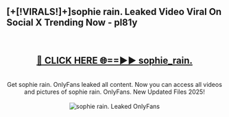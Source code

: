 <h2>[+[!VIRALS!]+]sophie rain. Leaked Video Viral On Social X Trending Now - pl81y</h2>
<br>
<div align="center">
<h2><a href="https://libra.edu.pl?sophie_rain." rel="nofollow">🔴 CLICK HERE 🌐==►► sophie_rain.</a></h2>
<br>
Get sophie rain. OnlyFans leaked all content. Now you can access all videos and pictures of sophie rain. OnlyFans. New Updated Files 2025!
<br>
<br>
<a href="https://libra.edu.pl?sophie_rain." rel="nofollow" data-target="animated-image.originalLink"><img src="https://i.ibb.co.com/WyWwxjT/player-gif2.gif" alt="sophie rain. Leaked OnlyFans" style="max-width: 100%; display: inline-block;" data-target="animated-image.originalImage"></a>
</div>
<br>